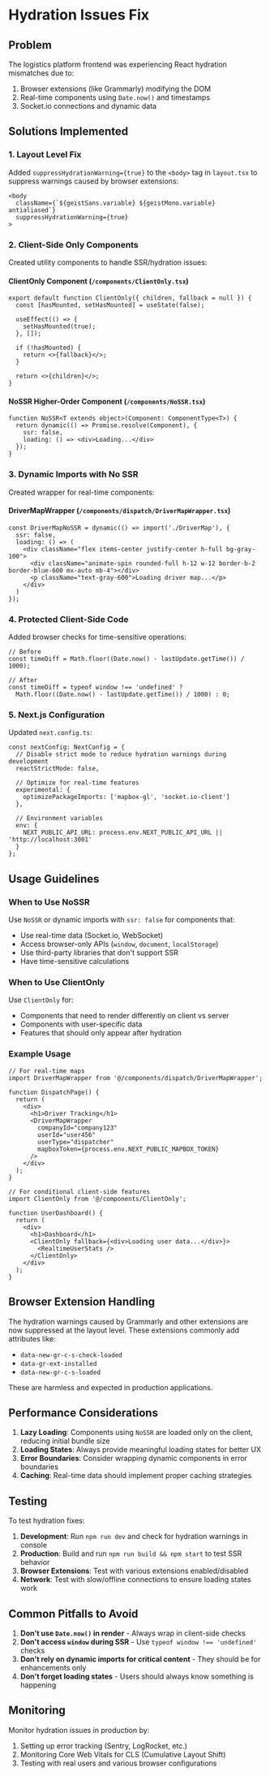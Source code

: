 # Hydration Issues Fix

## Problem
The logistics platform frontend was experiencing React hydration mismatches due to:
1. Browser extensions (like Grammarly) modifying the DOM
2. Real-time components using `Date.now()` and timestamps
3. Socket.io connections and dynamic data

## Solutions Implemented

### 1. Layout Level Fix
Added `suppressHydrationWarning={true}` to the `<body>` tag in `layout.tsx` to suppress warnings caused by browser extensions:

```tsx
<body
  className={`${geistSans.variable} ${geistMono.variable} antialiased`}
  suppressHydrationWarning={true}
>
```

### 2. Client-Side Only Components
Created utility components to handle SSR/hydration issues:

#### ClientOnly Component (`/components/ClientOnly.tsx`)
```tsx
export default function ClientOnly({ children, fallback = null }) {
  const [hasMounted, setHasMounted] = useState(false);
  
  useEffect(() => {
    setHasMounted(true);
  }, []);
  
  if (!hasMounted) {
    return <>{fallback}</>;
  }
  
  return <>{children}</>;
}
```

#### NoSSR Higher-Order Component (`/components/NoSSR.tsx`)
```tsx
function NoSSR<T extends object>(Component: ComponentType<T>) {
  return dynamic(() => Promise.resolve(Component), {
    ssr: false,
    loading: () => <div>Loading...</div>
  });
}
```

### 3. Dynamic Imports with No SSR
Created wrapper for real-time components:

#### DriverMapWrapper (`/components/dispatch/DriverMapWrapper.tsx`)
```tsx
const DriverMapNoSSR = dynamic(() => import('./DriverMap'), {
  ssr: false,
  loading: () => (
    <div className="flex items-center justify-center h-full bg-gray-100">
      <div className="animate-spin rounded-full h-12 w-12 border-b-2 border-blue-600 mx-auto mb-4"></div>
      <p className="text-gray-600">Loading driver map...</p>
    </div>
  )
});
```

### 4. Protected Client-Side Code
Added browser checks for time-sensitive operations:

```tsx
// Before
const timeDiff = Math.floor((Date.now() - lastUpdate.getTime()) / 1000);

// After
const timeDiff = typeof window !== 'undefined' ? 
  Math.floor((Date.now() - lastUpdate.getTime()) / 1000) : 0;
```

### 5. Next.js Configuration
Updated `next.config.ts`:

```tsx
const nextConfig: NextConfig = {
  // Disable strict mode to reduce hydration warnings during development
  reactStrictMode: false,
  
  // Optimize for real-time features
  experimental: {
    optimizePackageImports: ['mapbox-gl', 'socket.io-client']
  },
  
  // Environment variables
  env: {
    NEXT_PUBLIC_API_URL: process.env.NEXT_PUBLIC_API_URL || 'http://localhost:3001'
  }
};
```

## Usage Guidelines

### When to Use NoSSR
Use `NoSSR` or dynamic imports with `ssr: false` for components that:
- Use real-time data (Socket.io, WebSocket)
- Access browser-only APIs (`window`, `document`, `localStorage`)
- Use third-party libraries that don't support SSR
- Have time-sensitive calculations

### When to Use ClientOnly
Use `ClientOnly` for:
- Components that need to render differently on client vs server
- Components with user-specific data
- Features that should only appear after hydration

### Example Usage

```tsx
// For real-time maps
import DriverMapWrapper from '@/components/dispatch/DriverMapWrapper';

function DispatchPage() {
  return (
    <div>
      <h1>Driver Tracking</h1>
      <DriverMapWrapper 
        companyId="company123"
        userId="user456"
        userType="dispatcher"
        mapboxToken={process.env.NEXT_PUBLIC_MAPBOX_TOKEN}
      />
    </div>
  );
}

// For conditional client-side features
import ClientOnly from '@/components/ClientOnly';

function UserDashboard() {
  return (
    <div>
      <h1>Dashboard</h1>
      <ClientOnly fallback={<div>Loading user data...</div>}>
        <RealtimeUserStats />
      </ClientOnly>
    </div>
  );
}
```

## Browser Extension Handling

The hydration warnings caused by Grammarly and other extensions are now suppressed at the layout level. These extensions commonly add attributes like:
- `data-new-gr-c-s-check-loaded`
- `data-gr-ext-installed`
- `data-new-gr-c-s-loaded`

These are harmless and expected in production applications.

## Performance Considerations

1. **Lazy Loading**: Components using `NoSSR` are loaded only on the client, reducing initial bundle size
2. **Loading States**: Always provide meaningful loading states for better UX
3. **Error Boundaries**: Consider wrapping dynamic components in error boundaries
4. **Caching**: Real-time data should implement proper caching strategies

## Testing

To test hydration fixes:

1. **Development**: Run `npm run dev` and check for hydration warnings in console
2. **Production**: Build and run `npm run build && npm start` to test SSR behavior
3. **Browser Extensions**: Test with various extensions enabled/disabled
4. **Network**: Test with slow/offline connections to ensure loading states work

## Common Pitfalls to Avoid

1. **Don't use `Date.now()` in render** - Always wrap in client-side checks
2. **Don't access `window` during SSR** - Use `typeof window !== 'undefined'` checks
3. **Don't rely on dynamic imports for critical content** - They should be for enhancements only
4. **Don't forget loading states** - Users should always know something is happening

## Monitoring

Monitor hydration issues in production by:
1. Setting up error tracking (Sentry, LogRocket, etc.)
2. Monitoring Core Web Vitals for CLS (Cumulative Layout Shift)
3. Testing with real users and various browser configurations